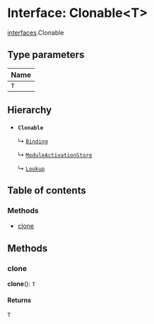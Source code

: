 # Interface: Clonable\<T>

[interfaces](/auto-docs/free-layout-editor/modules/interfaces.md).Clonable

## Type parameters

| Name |
| :------ |
| `T` |

## Hierarchy

* **`Clonable`**

  ↳ [`Binding`](/auto-docs/free-layout-editor/interfaces/interfaces.Binding.md)

  ↳ [`ModuleActivationStore`](/auto-docs/free-layout-editor/interfaces/interfaces.ModuleActivationStore.md)

  ↳ [`Lookup`](/auto-docs/free-layout-editor/interfaces/interfaces.Lookup.md)

## Table of contents

### Methods

* [clone](/auto-docs/free-layout-editor/interfaces/interfaces.Clonable.md#clone)

## Methods

### clone

**clone**(): `T`

#### Returns

`T`
